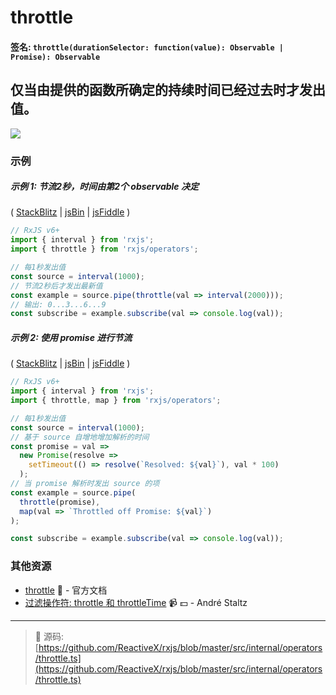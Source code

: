 # throttle

#### 签名: `throttle(durationSelector: function(value): Observable | Promise): Observable`

## 仅当由提供的函数所确定的持续时间已经过去时才发出值。

<div class="ua-ad"><a href="https://ultimateangular.com/?ref=76683_kee7y7vk"><img src="https://ultimateangular.com/assets/img/banners/ua-leader.svg"></a></div>

### 示例

##### 示例 1: 节流2秒，时间由第2个 observable 决定

(
[StackBlitz](https://stackblitz.com/edit/typescript-pfcmjw?file=index.ts&devtoolsheight=100)
| [jsBin](http://jsbin.com/wohefujipo/1/edit?js,console) |
[jsFiddle](https://jsfiddle.net/btroncone/h8na4m0p/) )

```js
// RxJS v6+
import { interval } from 'rxjs';
import { throttle } from 'rxjs/operators';

// 每1秒发出值
const source = interval(1000);
// 节流2秒后才发出最新值
const example = source.pipe(throttle(val => interval(2000)));
// 输出: 0...3...6...9
const subscribe = example.subscribe(val => console.log(val));
```

##### 示例 2: 使用 promise 进行节流

(
[StackBlitz](https://stackblitz.com/edit/typescript-g74v3q?file=index.ts&devtoolsheight=100)
| [jsBin](http://jsbin.com/seyaguwunu/1/edit?js,console) |
[jsFiddle](https://jsfiddle.net/btroncone/w5Lbzz9f/) )

```js
// RxJS v6+
import { interval } from 'rxjs';
import { throttle, map } from 'rxjs/operators';

// 每1秒发出值
const source = interval(1000);
// 基于 source 自增地增加解析的时间
const promise = val =>
  new Promise(resolve =>
    setTimeout(() => resolve(`Resolved: ${val}`), val * 100)
  );
// 当 promise 解析时发出 source 的项
const example = source.pipe(
  throttle(promise),
  map(val => `Throttled off Promise: ${val}`)
);

const subscribe = example.subscribe(val => console.log(val));
```

### 其他资源

- [throttle](https://cn.rx.js.org/class/es6/Observable.js~Observable.html#instance-method-throttle) :newspaper: - 官方文档
- [过滤操作符: throttle 和 throttleTime](https://egghead.io/lessons/rxjs-filtering-operators-throttle-and-throttletime?course=rxjs-beyond-the-basics-operators-in-depth) :video_camera: :dollar: - André Staltz

---
> :file_folder: 源码:  [https://github.com/ReactiveX/rxjs/blob/master/src/internal/operators/throttle.ts](https://github.com/ReactiveX/rxjs/blob/master/src/internal/operators/throttle.ts)
